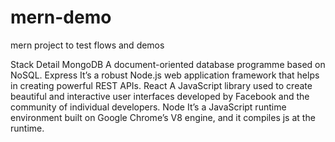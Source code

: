 # mern-demo
mern project to test flows and demos

Stack	Detail
MongoDB	A document-oriented database programme based on NoSQL.
Express	It’s a robust Node.js web application framework that helps in creating powerful REST APIs.
React	A JavaScript library used to create beautiful and interactive user interfaces developed by Facebook and the community of individual developers.
Node	It’s a JavaScript runtime environment built on Google Chrome’s V8 engine, and it compiles js at the runtime.

